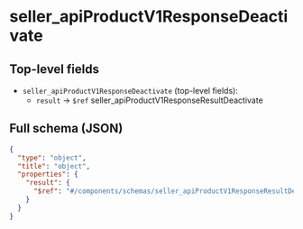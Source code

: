 # seller_apiProductV1ResponseDeactivate

## Top-level fields
- `seller_apiProductV1ResponseDeactivate` (top-level fields):
  - `result` → `$ref` seller_apiProductV1ResponseResultDeactivate

## Full schema (JSON)
```json
{
  "type": "object",
  "title": "object",
  "properties": {
    "result": {
      "$ref": "#/components/schemas/seller_apiProductV1ResponseResultDeactivate"
    }
  }
}
```
